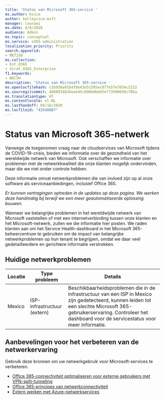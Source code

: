 ```yaml
---
title: 'Status van Microsoft 365-service '
ms.author: kvice
author: kelleyvice-msft
manager: laurawi
ms.date: 4/8/2020
audience: Admin
ms.topic: conceptual
ms.service: o365-administration
localization_priority: Priority
search.appverid:
- MET150
ms.collection:
- Ent_O365
- Strat_O365_Enterprise
f1.keywords:
- NOCSH
description: 'Status van Microsoft 365-service '
ms.openlocfilehash: c1b938a91b4f0e43e51595ec877e57e7654c5232
ms.sourcegitcommit: 4988934836eee45c890b9bdd5ef73590656c78ba
ms.translationtype: HT
ms.contentlocale: nl-NL
ms.lasthandoff: 04/16/2020
ms.locfileid: "43540807"
---
```

# <a name="microsoft-365-network-health-status"></a>Status van Microsoft 365-netwerk

Vanwege de toegenomen vraag naar de cloudservices van Microsoft tijdens de COVID-19-crisis, bieden we informatie over de gezondheid van het wereldwijde netwerk van Microsoft. Ook verschaffen we informatie over problemen met de netwerkkwaliteit die onze klanten mogelijk ondervinden, maar die we niet onder controle hebben.

Deze informatie omvat netwerkproblemen die van invloed zijn op al onze software als serviceaanbiedingen, inclusief Office 365.

_Er kunnen vertragingen optreden in de updates op deze pagina. We werken deze handmatig bij terwijl we een meer geautomatiseerde oplossing bouwen._

Wanneer we belangrijke problemen in het wereldwijde netwerk van Microsoft vaststellen of met een internetverbinding tussen onze klanten en het Microsoft-netwerk, zullen we die informatie hier posten. We raden klanten aan om het Service Health-dashboard in het Microsoft 365-beheercentrum te gebruiken om de impact van belangrijke netwerkproblemen op hun tenant te begrijpen, omdat we daar veel gedetailleerdere en gerichtere informatie verstrekken.

## <a name="current-network-issues"></a>Huidige netwerkproblemen

| Locatie | Type probleem | Details |
| --- | --- | --- |
| Mexico | ISP-infrastructuur (extern) | Beschikbaarheidsproblemen die in de infrastructuur van een ISP in Mexico zijn gedetecteerd, kunnen leiden tot een slechte Microsoft 365-gebruikerservaring. Controleer het dashboard voor de servicestatus voor meer informatie. |

## <a name="recommendations-to-improve-network-experience"></a>Aanbevelingen voor het verbeteren van de netwerkervaring

Gebruik deze bronnen om uw netwerkgebruik voor Microsoft-services te verbeteren.

- [Office 365-connectiviteit optimaliseren voor externe gebruikers met VPN-split-tunneling](https://docs.microsoft.com/office365/enterprise/office-365-vpn-split-tunnel)
- [Office 365-principes van netwerkconnectiviteit](https://aka.ms/pnc)
- [Extern werken met Azure-netwerkservices](https://docs.microsoft.com/azure/networking/working-remotely-support)

